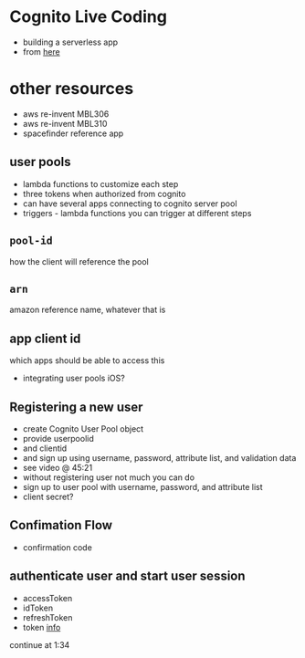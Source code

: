 # Cognito Live Coding

* building a serverless app
* from [here](https://www.youtube.com/watch?v=TowcW1aTDqE)

# other resources
* aws re-invent MBL306
* aws re-invent MBL310
* spacefinder reference app

## user pools

* lambda functions to customize each step
* three tokens when authorized from cognito
* can have several apps connecting to cognito server pool
* triggers - lambda functions you can trigger at different steps

## `pool-id`
how the client will reference the pool

## `arn`
amazon reference name, whatever that is

## app client id
which apps should be able to access this


- integrating user pools iOS?

## Registering a new user
- create Cognito User Pool object
- provide userpoolid
- and clientid
- and sign up using username, password, attribute list, and validation data
- see video @ 45:21
- without registering user not much you can do
- sign up to user pool with username, password, and attribute list
- client secret?

## Confimation Flow
- confirmation code

## authenticate user and start user session
- accessToken
- idToken
- refreshToken
- token [info](http://docs.aws.amazon.com/cognito/latest/developerguide/amazon-cognito-user-pools-using-tokens-with-identity-providers.html)

continue at 1:34
